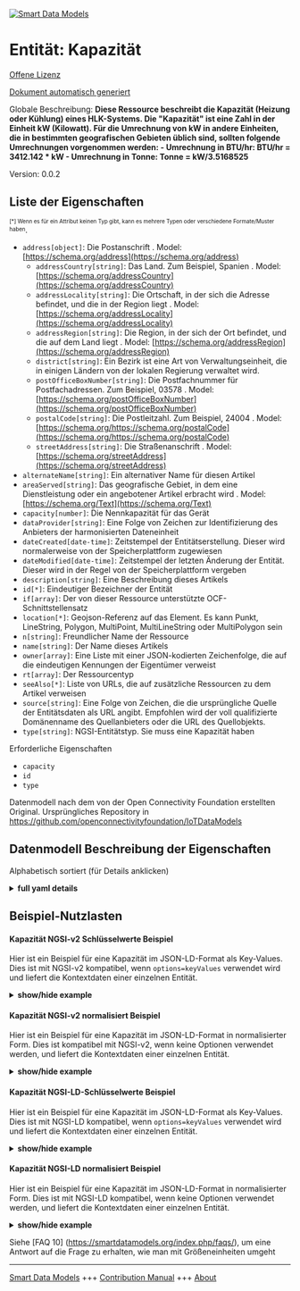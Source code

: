 <!-- 10-Header -->  
[![Smart Data Models](https://smartdatamodels.org/wp-content/uploads/2022/01/SmartDataModels_logo.png "Logo")](https://smartdatamodels.org)  
Entität: Kapazität  
==================<!-- /10-Header -->  
<!-- 15-License -->  
[Offene Lizenz](https://github.com/smart-data-models//dataModel.OCF/blob/master/capacity/LICENSE.md)  
[Dokument automatisch generiert](https://docs.google.com/presentation/d/e/2PACX-1vTs-Ng5dIAwkg91oTTUdt8ua7woBXhPnwavZ0FxgR8BsAI_Ek3C5q97Nd94HS8KhP-r_quD4H0fgyt3/pub?start=false&loop=false&delayms=3000#slide=id.gb715ace035_0_60)  
<!-- /15-License -->  
<!-- 20-Description -->  
Globale Beschreibung: **Diese Ressource beschreibt die Kapazität (Heizung oder Kühlung) eines HLK-Systems. Die "Kapazität" ist eine Zahl in der Einheit kW (Kilowatt). Für die Umrechnung von kW in andere Einheiten, die in bestimmten geografischen Gebieten üblich sind, sollten folgende Umrechnungen vorgenommen werden: - Umrechnung in BTU/hr: BTU/hr = 3412.142 * kW - Umrechnung in Tonne: Tonne = kW/3.5168525**  
Version: 0.0.2  
<!-- /20-Description -->  
<!-- 30-PropertiesList -->  

## Liste der Eigenschaften  

<sup><sub>[*] Wenn es für ein Attribut keinen Typ gibt, kann es mehrere Typen oder verschiedene Formate/Muster haben</sub></sup>.  
- `address[object]`: Die Postanschrift  . Model: [https://schema.org/address](https://schema.org/address)	- `addressCountry[string]`: Das Land. Zum Beispiel, Spanien  . Model: [https://schema.org/addressCountry](https://schema.org/addressCountry)  
	- `addressLocality[string]`: Die Ortschaft, in der sich die Adresse befindet, und die in der Region liegt  . Model: [https://schema.org/addressLocality](https://schema.org/addressLocality)  
	- `addressRegion[string]`: Die Region, in der sich der Ort befindet, und die auf dem Land liegt  . Model: [https://schema.org/addressRegion](https://schema.org/addressRegion)  
	- `district[string]`: Ein Bezirk ist eine Art von Verwaltungseinheit, die in einigen Ländern von der lokalen Regierung verwaltet wird.    
	- `postOfficeBoxNumber[string]`: Die Postfachnummer für Postfachadressen. Zum Beispiel, 03578  . Model: [https://schema.org/postOfficeBoxNumber](https://schema.org/postOfficeBoxNumber)  
	- `postalCode[string]`: Die Postleitzahl. Zum Beispiel, 24004  . Model: [https://schema.org/https://schema.org/postalCode](https://schema.org/https://schema.org/postalCode)  
	- `streetAddress[string]`: Die Straßenanschrift  . Model: [https://schema.org/streetAddress](https://schema.org/streetAddress)  
- `alternateName[string]`: Ein alternativer Name für diesen Artikel  - `areaServed[string]`: Das geografische Gebiet, in dem eine Dienstleistung oder ein angebotener Artikel erbracht wird  . Model: [https://schema.org/Text](https://schema.org/Text)- `capacity[number]`: Die Nennkapazität für das Gerät  - `dataProvider[string]`: Eine Folge von Zeichen zur Identifizierung des Anbieters der harmonisierten Dateneinheit  - `dateCreated[date-time]`: Zeitstempel der Entitätserstellung. Dieser wird normalerweise von der Speicherplattform zugewiesen  - `dateModified[date-time]`: Zeitstempel der letzten Änderung der Entität. Dieser wird in der Regel von der Speicherplattform vergeben  - `description[string]`: Eine Beschreibung dieses Artikels  - `id[*]`: Eindeutiger Bezeichner der Entität  - `if[array]`: Der von dieser Ressource unterstützte OCF-Schnittstellensatz  - `location[*]`: Geojson-Referenz auf das Element. Es kann Punkt, LineString, Polygon, MultiPoint, MultiLineString oder MultiPolygon sein  - `n[string]`: Freundlicher Name der Ressource  - `name[string]`: Der Name dieses Artikels  - `owner[array]`: Eine Liste mit einer JSON-kodierten Zeichenfolge, die auf die eindeutigen Kennungen der Eigentümer verweist  - `rt[array]`: Der Ressourcentyp  - `seeAlso[*]`: Liste von URLs, die auf zusätzliche Ressourcen zu dem Artikel verweisen  - `source[string]`: Eine Folge von Zeichen, die die ursprüngliche Quelle der Entitätsdaten als URL angibt. Empfohlen wird der voll qualifizierte Domänenname des Quellanbieters oder die URL des Quellobjekts.  - `type[string]`: NGSI-Entitätstyp. Sie muss eine Kapazität haben  <!-- /30-PropertiesList -->  
<!-- 35-RequiredProperties -->  
Erforderliche Eigenschaften  
- `capacity`  - `id`  - `type`  <!-- /35-RequiredProperties -->  
<!-- 40-RequiredProperties -->  
Datenmodell nach dem von der Open Connectivity Foundation erstellten Original. Ursprüngliches Repository in https://github.com/openconnectivityfoundation/IoTDataModels  
<!-- /40-RequiredProperties -->  
<!-- 50-DataModelHeader -->  
## Datenmodell Beschreibung der Eigenschaften  
Alphabetisch sortiert (für Details anklicken)  
<!-- /50-DataModelHeader -->  
<!-- 60-ModelYaml -->  
<details><summary><strong>full yaml details</strong></summary>    
```yaml  
capacity:    
  description: 'This Resource describes the capacity (heating or cooling) of a HVAC system. ''capacity'' is a number in units of kW (kilowatts). To convert from kW to other units that may be commonly used in certain geographic locales the following conversions should be applied: - to convert to BTU/hr: BTU/hr = 3412.142 * kW - to convert to ton: ton = kW/3.5168525'    
  properties:    
    address:    
      description: The mailing address    
      properties:    
        addressCountry:    
          description: 'The country. For example, Spain'    
          type: string    
          x-ngsi:    
            model: https://schema.org/addressCountry    
            type: Property    
        addressLocality:    
          description: 'The locality in which the street address is, and which is in the region'    
          type: string    
          x-ngsi:    
            model: https://schema.org/addressLocality    
            type: Property    
        addressRegion:    
          description: 'The region in which the locality is, and which is in the country'    
          type: string    
          x-ngsi:    
            model: https://schema.org/addressRegion    
            type: Property    
        district:    
          description: 'A district is a type of administrative division that, in some countries, is managed by the local government'    
          type: string    
          x-ngsi:    
            type: Property    
        postOfficeBoxNumber:    
          description: 'The post office box number for PO box addresses. For example, 03578'    
          type: string    
          x-ngsi:    
            model: https://schema.org/postOfficeBoxNumber    
            type: Property    
        postalCode:    
          description: 'The postal code. For example, 24004'    
          type: string    
          x-ngsi:    
            model: https://schema.org/https://schema.org/postalCode    
            type: Property    
        streetAddress:    
          description: The street address    
          type: string    
          x-ngsi:    
            model: https://schema.org/streetAddress    
            type: Property    
        streetNr:    
          description: Number identifying a specific property on a public street    
          type: string    
          x-ngsi:    
            type: Property    
      type: object    
      x-ngsi:    
        model: https://schema.org/address    
        type: Property    
    alternateName:    
      description: An alternative name for this item    
      type: string    
      x-ngsi:    
        type: Property    
    areaServed:    
      description: The geographic area where a service or offered item is provided    
      type: string    
      x-ngsi:    
        model: https://schema.org/Text    
        type: Property    
    capacity:    
      description: The rated capacity for the Device    
      exclusiveMinimum: true    
      minimum: 0    
      readOnly: true    
      type: number    
      x-ngsi:    
        type: Property    
    dataProvider:    
      description: A sequence of characters identifying the provider of the harmonised data entity    
      type: string    
      x-ngsi:    
        type: Property    
    dateCreated:    
      description: Entity creation timestamp. This will usually be allocated by the storage platform    
      format: date-time    
      type: string    
      x-ngsi:    
        type: Property    
    dateModified:    
      description: Timestamp of the last modification of the entity. This will usually be allocated by the storage platform    
      format: date-time    
      type: string    
      x-ngsi:    
        type: Property    
    description:    
      description: A description of this item    
      type: string    
      x-ngsi:    
        type: Property    
    id:    
      anyOf:    
        - description: Identifier format of any NGSI entity    
          maxLength: 256    
          minLength: 1    
          pattern: ^[\w\-\.\{\}\$\+\*\[\]`|~^@!,:\\]+$    
          type: string    
          x-ngsi:    
            type: Property    
        - description: Identifier format of any NGSI entity    
          format: uri    
          type: string    
          x-ngsi:    
            type: Property    
      description: Unique identifier of the entity    
      x-ngsi:    
        type: Property    
    if:    
      description: The OCF Interface set supported by this Resource    
      items:    
        enum:    
          - oic.if.r    
          - oic.if.baseline    
        type: string    
      minItems: 2    
      readOnly: true    
      type: array    
      uniqueItems: true    
      x-ngsi:    
        type: Property    
    location:    
      description: 'Geojson reference to the item. It can be Point, LineString, Polygon, MultiPoint, MultiLineString or MultiPolygon'    
      oneOf:    
        - description: Geojson reference to the item. Point    
          properties:    
            bbox:    
              items:    
                type: number    
              minItems: 4    
              type: array    
            coordinates:    
              items:    
                type: number    
              minItems: 2    
              type: array    
            type:    
              enum:    
                - Point    
              type: string    
          required:    
            - type    
            - coordinates    
          title: GeoJSON Point    
          type: object    
          x-ngsi:    
            type: GeoProperty    
        - description: Geojson reference to the item. LineString    
          properties:    
            bbox:    
              items:    
                type: number    
              minItems: 4    
              type: array    
            coordinates:    
              items:    
                items:    
                  type: number    
                minItems: 2    
                type: array    
              minItems: 2    
              type: array    
            type:    
              enum:    
                - LineString    
              type: string    
          required:    
            - type    
            - coordinates    
          title: GeoJSON LineString    
          type: object    
          x-ngsi:    
            type: GeoProperty    
        - description: Geojson reference to the item. Polygon    
          properties:    
            bbox:    
              items:    
                type: number    
              minItems: 4    
              type: array    
            coordinates:    
              items:    
                items:    
                  items:    
                    type: number    
                  minItems: 2    
                  type: array    
                minItems: 4    
                type: array    
              type: array    
            type:    
              enum:    
                - Polygon    
              type: string    
          required:    
            - type    
            - coordinates    
          title: GeoJSON Polygon    
          type: object    
          x-ngsi:    
            type: GeoProperty    
        - description: Geojson reference to the item. MultiPoint    
          properties:    
            bbox:    
              items:    
                type: number    
              minItems: 4    
              type: array    
            coordinates:    
              items:    
                items:    
                  type: number    
                minItems: 2    
                type: array    
              type: array    
            type:    
              enum:    
                - MultiPoint    
              type: string    
          required:    
            - type    
            - coordinates    
          title: GeoJSON MultiPoint    
          type: object    
          x-ngsi:    
            type: GeoProperty    
        - description: Geojson reference to the item. MultiLineString    
          properties:    
            bbox:    
              items:    
                type: number    
              minItems: 4    
              type: array    
            coordinates:    
              items:    
                items:    
                  items:    
                    type: number    
                  minItems: 2    
                  type: array    
                minItems: 2    
                type: array    
              type: array    
            type:    
              enum:    
                - MultiLineString    
              type: string    
          required:    
            - type    
            - coordinates    
          title: GeoJSON MultiLineString    
          type: object    
          x-ngsi:    
            type: GeoProperty    
        - description: Geojson reference to the item. MultiLineString    
          properties:    
            bbox:    
              items:    
                type: number    
              minItems: 4    
              type: array    
            coordinates:    
              items:    
                items:    
                  items:    
                    items:    
                      type: number    
                    minItems: 2    
                    type: array    
                  minItems: 4    
                  type: array    
                type: array    
              type: array    
            type:    
              enum:    
                - MultiPolygon    
              type: string    
          required:    
            - type    
            - coordinates    
          title: GeoJSON MultiPolygon    
          type: object    
          x-ngsi:    
            type: GeoProperty    
      x-ngsi:    
        type: GeoProperty    
    n:    
      description: Friendly name of the Resource    
      maxLength: 64    
      readOnly: true    
      type: string    
      x-ngsi:    
        type: Property    
    name:    
      description: The name of this item    
      type: string    
      x-ngsi:    
        type: Property    
    owner:    
      description: A List containing a JSON encoded sequence of characters referencing the unique Ids of the owner(s)    
      items:    
        anyOf:    
          - description: Identifier format of any NGSI entity    
            maxLength: 256    
            minLength: 1    
            pattern: ^[\w\-\.\{\}\$\+\*\[\]`|~^@!,:\\]+$    
            type: string    
            x-ngsi:    
              type: Property    
          - description: Identifier format of any NGSI entity    
            format: uri    
            type: string    
            x-ngsi:    
              type: Property    
        description: Unique identifier of the entity    
        x-ngsi:    
          type: Property    
      type: array    
      x-ngsi:    
        type: Property    
    rt:    
      description: The Resource Type    
      items:    
        enum:    
          - oic.r.hvac.capacity    
        maxLength: 64    
        type: string    
      minItems: 1    
      readOnly: true    
      type: array    
      uniqueItems: true    
      x-ngsi:    
        type: Property    
    seeAlso:    
      description: list of uri pointing to additional resources about the item    
      oneOf:    
        - items:    
            format: uri    
            type: string    
          minItems: 1    
          type: array    
        - format: uri    
          type: string    
      x-ngsi:    
        type: Property    
    source:    
      description: 'A sequence of characters giving the original source of the entity data as a URL. Recommended to be the fully qualified domain name of the source provider, or the URL to the source object'    
      type: string    
      x-ngsi:    
        type: Property    
    type:    
      description: NGSI entity type. It has to be capacity    
      enum:    
        - capacity    
      type: string    
      x-ngsi:    
        type: Property    
  required:    
    - capacity    
    - id    
    - type    
  type: object    
  x-derived-from: https://raw.githubusercontent.com/openconnectivityfoundation/IoTDataModels/master/HVACCapacityResURI.swagger.json    
  x-disclaimer: 'Redistribution and use in source and binary forms, with or without modification, are permitted  provided that the license conditions are met. Copyleft (c) 2022 Contributors to Smart Data Models Program'    
  x-license-url: https://github.com/smart-data-models/dataModel.OCF/blob/master/capacity/LICENSE.md    
  x-model-schema: https://smart-data-models.github.io/dataModel.OCF/capacity/schema.json    
  x-model-tags: OCF    
  x-version: 0.0.2    
```  
</details>    
<!-- /60-ModelYaml -->  
<!-- 70-MiddleNotes -->  
<!-- /70-MiddleNotes -->  
<!-- 80-Examples -->  
## Beispiel-Nutzlasten  
#### Kapazität NGSI-v2 Schlüsselwerte Beispiel  
Hier ist ein Beispiel für eine Kapazität im JSON-LD-Format als Key-Values. Dies ist mit NGSI-v2 kompatibel, wenn `options=keyValues` verwendet wird und liefert die Kontextdaten einer einzelnen Entität.  
<details><summary><strong>show/hide example</strong></summary>    
```json  
{  
  "id": "urn:ngsi-ld:capacity:id:OKVJ:33594794",  
  "dateCreated": "2016-12-11T21:09:57Z",  
  "dateModified": "1996-07-20T18:21:27Z",  
  "source": "Main former put good. Again doctor law year.",  
  "name": "Site report institution anyone society summer. Really dark difference age. President dark throughout seat computer reality him fish.",  
  "alternateName": "Course carry model painting thus beat. Section step build say indeed father.",  
  "description": "Future by exist evening field rock. Power near ready true recent miss. Life a much be reality health wide.",  
  "dataProvider": "It step charge water need. Ahead do vote against success human.",  
  "owner": [  
    "urn:ngsi-ld:capacity:items:PMUG:26598192",  
    "urn:ngsi-ld:capacity:items:SDUE:71510759"  
  ],  
  "seeAlso": [  
    "urn:ngsi-ld:capacity:items:BJNP:08236092",  
    "urn:ngsi-ld:capacity:items:LHGM:61864509"  
  ],  
  "location": {  
    "type": "Point",  
    "coordinates": [  
      -8.0115965,  
      59.096009  
    ]  
  },  
  "address": {  
    "streetAddress": "Staff its protect least. Though himself interesting its start room. Crime group specific others unit fish.",  
    "addressLocality": "Send speak bar lay late road long. Economy put finish specific. Radio attention floor positive collection. Eye son sell win system cultural involve behavior.",  
    "addressRegion": "Talk stop state.",  
    "addressCountry": "Authority phone year newspaper learn scene these performance. Easy bit someone truth past. Scientist response identify be enjoy wife.",  
    "postalCode": "Network his against most north debate event. Data data central very anything.",  
    "postOfficeBoxNumber": "Born four amount soon approach unit family. Hundred up away bring piece middle fear. Require answer foot cell choice nor."  
  },  
  "areaServed": "Somebody they prepare education allow. Free base reveal school over.",  
  "rt": [  
    "oic.r.hvac.capacity",  
    "oic.r.hvac.capacity"  
  ],  
  "capacity": {  
    "type": "Property",  
    "value": 941.1  
  },  
  "n": "Artist risk morning important can create time. Possible stuff participant medical its hundred. Mother writer particular almost.",  
  "if": [  
    "oic.if.baseline",  
    "oic.if.baseline"  
  ],  
  "type": "capacity"  
}  
```  
</details>  
#### Kapazität NGSI-v2 normalisiert Beispiel  
Hier ist ein Beispiel für eine Kapazität im JSON-LD-Format in normalisierter Form. Dies ist kompatibel mit NGSI-v2, wenn keine Optionen verwendet werden, und liefert die Kontextdaten einer einzelnen Entität.  
<details><summary><strong>show/hide example</strong></summary>    
```json  
{  
  "id": {  
    "type": "string",  
    "value": "urn:ngsi-ld:capacity:id:OKVJ:33594794"  
  },  
  "dateCreated": {  
    "format": "date-time",  
    "type": "string",  
    "value": "2016-12-11T21:09:57Z"  
  },  
  "dateModified": {  
    "format": "date-time",  
    "type": "string",  
    "value": "1996-07-20T18:21:27Z"  
  },  
  "source": {  
    "type": "string",  
    "value": "Main former put good. Again doctor law year."  
  },  
  "name": {  
    "type": "string",  
    "value": "Site report institution anyone society summer. Really dark difference age. President dark throughout seat computer reality him fish."  
  },  
  "alternateName": {  
    "type": "string",  
    "value": "Course carry model painting thus beat. Section step build say indeed father."  
  },  
  "description": {  
    "type": "string",  
    "value": "Future by exist evening field rock. Power near ready true recent miss. Life a much be reality health wide."  
  },  
  "dataProvider": {  
    "type": "string",  
    "value": "It step charge water need. Ahead do vote against success human."  
  },  
  "owner": {  
    "type": "array",  
    "value": [  
      "urn:ngsi-ld:capacity:items:PMUG:26598192",  
      "urn:ngsi-ld:capacity:items:SDUE:71510759"  
    ]  
  },  
  "seeAlso": {  
    "type": "array",  
    "value": [  
      "urn:ngsi-ld:capacity:items:BJNP:08236092",  
      "urn:ngsi-ld:capacity:items:LHGM:61864509"  
    ]  
  },  
  "location": {  
    "type": "object",  
    "value": {  
      "type": "Point",  
      "coordinates": [  
        -8.0115965,  
        59.096009  
      ]  
    }  
  },  
  "address": {  
    "type": "object",  
    "value": {  
      "streetAddress": "Staff its protect least. Though himself interesting its start room. Crime group specific others unit fish.",  
      "addressLocality": "Send speak bar lay late road long. Economy put finish specific. Radio attention floor positive collection. Eye son sell win system cultural involve behavior.",  
      "addressRegion": "Talk stop state.",  
      "addressCountry": "Authority phone year newspaper learn scene these performance. Easy bit someone truth past. Scientist response identify be enjoy wife.",  
      "postalCode": "Network his against most north debate event. Data data central very anything.",  
      "postOfficeBoxNumber": "Born four amount soon approach unit family. Hundred up away bring piece middle fear. Require answer foot cell choice nor."  
    }  
  },  
  "areaServed": {  
    "type": "string",  
    "value": "Somebody they prepare education allow. Free base reveal school over."  
  },  
  "rt": {  
    "type": "array",  
    "value": [  
      "oic.r.hvac.capacity",  
      "oic.r.hvac.capacity"  
    ]  
  },  
  "capacity": {  
    "type": "object",  
    "value": {  
      "type": "Property",  
      "value": 941.1  
    }  
  },  
  "n": {  
    "type": "string",  
    "value": "Artist risk morning important can create time. Possible stuff participant medical its hundred. Mother writer particular almost."  
  },  
  "if": {  
    "type": "array",  
    "value": [  
      "oic.if.baseline",  
      "oic.if.baseline"  
    ]  
  },  
  "type": {  
    "type": "string",  
    "value": "capacity"  
  }  
}  
```  
</details>  
#### Kapazität NGSI-LD-Schlüsselwerte Beispiel  
Hier ist ein Beispiel für eine Kapazität im JSON-LD-Format als Key-Values. Dies ist mit NGSI-LD kompatibel, wenn `options=keyValues` verwendet wird und liefert die Kontextdaten einer einzelnen Entität.  
<details><summary><strong>show/hide example</strong></summary>    
```json  
{  
    "id": "urn:ngsi-ld:capacity:id:OKVJ:33594794",  
    "dateCreated": "2016-12-11T21:09:57Z",  
    "dateModified": "1996-07-20T18:21:27Z",  
    "source": "Main former put good. Again doctor law year.",  
    "name": "Site report institution anyone society summer. Really dark difference age. President dark throughout seat computer reality him fish.",  
    "alternateName": "Course carry model painting thus beat. Section step build say indeed father.",  
    "description": "Future by exist evening field rock. Power near ready true recent miss. Life a much be reality health wide.",  
    "dataProvider": "It step charge water need. Ahead do vote against success human.",  
    "owner": [  
        "urn:ngsi-ld:capacity:items:PMUG:26598192",  
        "urn:ngsi-ld:capacity:items:SDUE:71510759"  
    ],  
    "seeAlso": [  
        "urn:ngsi-ld:capacity:items:BJNP:08236092",  
        "urn:ngsi-ld:capacity:items:LHGM:61864509"  
    ],  
    "location": {  
        "type": "Point",  
        "coordinates": [  
            -8.0115965,  
            59.096009  
        ]  
    },  
    "address": {  
        "streetAddress": "Staff its protect least. Though himself interesting its start room. Crime group specific others unit fish.",  
        "addressLocality": "Send speak bar lay late road long. Economy put finish specific. Radio attention floor positive collection. Eye son sell win system cultural involve behavior.",  
        "addressRegion": "Talk stop state.",  
        "addressCountry": "Authority phone year newspaper learn scene these performance. Easy bit someone truth past. Scientist response identify be enjoy wife.",  
        "postalCode": "Network his against most north debate event. Data data central very anything.",  
        "postOfficeBoxNumber": "Born four amount soon approach unit family. Hundred up away bring piece middle fear. Require answer foot cell choice nor."  
    },  
    "areaServed": "Somebody they prepare education allow. Free base reveal school over.",  
    "rt": [  
        "oic.r.hvac.capacity",  
        "oic.r.hvac.capacity"  
    ],  
    "capacity": {  
        "type": "Property",  
        "value": 941.1  
    },  
    "n": "Artist risk morning important can create time. Possible stuff participant medical its hundred. Mother writer particular almost.",  
    "if": [  
        "oic.if.baseline",  
        "oic.if.baseline"  
    ],  
    "type": "capacity",  
    "@context": [  
        "https://smartdatamodels.org/context.jsonld",  
        "https://raw.githubusercontent.com/smart-data-models/dataModel.OCF/master/context.jsonld"  
    ]  
}  
```  
</details>  
#### Kapazität NGSI-LD normalisiert Beispiel  
Hier ist ein Beispiel für eine Kapazität im JSON-LD-Format in normalisierter Form. Dies ist mit NGSI-LD kompatibel, wenn keine Optionen verwendet werden, und liefert die Kontextdaten einer einzelnen Entität.  
<details><summary><strong>show/hide example</strong></summary>    
```json  
{  
    "id": "urn:ngsi-ld:capacity:id:TVMI:12454219",  
    "dateCreated": {  
        "type": "Property",  
        "value": {  
            "@type": "DateTime",  
            "@value": "1991-05-31T20:25:24Z"  
        }  
    },  
    "dateModified": {  
        "type": "Property",  
        "value": {  
            "@type": "DateTime",  
            "@value": "1999-05-07T18:10:53Z"  
        }  
    },  
    "source": {  
        "type": "Property",  
        "value": "Modern glass door. Media plant near them everybody authority. Gas end way good position."  
    },  
    "name": {  
        "type": "Property",  
        "value": "Former machine finish agree generation everyone. According work simple control. Add decision piece author. Interesting such entire knowledge."  
    },  
    "alternateName": {  
        "type": "Property",  
        "value": "Its painting while drug truth similar. Shoulder example enter unit interest produce listen."  
    },  
    "description": {  
        "type": "Property",  
        "value": "Look try perform stop home employee. Foot describe decision heavy. Majority finish social understand voice personal reduce."  
    },  
    "dataProvider": {  
        "type": "Property",  
        "value": "Thousand compare image born cost consider. Simple recognize common character per both school see."  
    },  
    "owner": {  
        "type": "Property",  
        "value": [  
            "urn:ngsi-ld:capacity:items:FVAS:53585229",  
            "urn:ngsi-ld:capacity:items:PRTW:10958954"  
        ]  
    },  
    "seeAlso": {  
        "type": "Property",  
        "value": [  
            "urn:ngsi-ld:capacity:items:BBMO:20301317"  
        ]  
    },  
    "location": {  
        "type": "Property",  
        "value": {  
            "type": "Point",  
            "coordinates": [  
                78.336253,  
                -124.974608  
            ]  
        }  
    },  
    "address": {  
        "type": "Property",  
        "value": {  
            "streetAddress": "Respond agree age throw. Way idea behind project amount. Thing respond professor choose accept rich top.",  
            "addressLocality": "Sound sound itself entire ago six base. Poor best trouble stage lawyer price.",  
            "addressRegion": "Always effort through notice difference letter discuss. And but hundred one million method quite. Forward person prevent.",  
            "addressCountry": "Building list break quite. Poor rate behavior drive.",  
            "postalCode": "Age around employee language number scientist source. Type tough begin price senior away. Approach series often fund drug long technology.",  
            "postOfficeBoxNumber": "Research through brother history apply country ready cup. Under determine early magazine also wait region time."  
        }  
    },  
    "areaServed": {  
        "type": "Property",  
        "value": "Develop several safe long how eight production."  
    },  
    "rt": {  
        "type": "Property",  
        "value": [  
            "oic.r.hvac.capacity"  
        ]  
    },  
    "capacity": {  
        "type": "Property",  
        "value": 148.9  
    },  
    "n": {  
        "type": "Property",  
        "value": "Trial per pull reach expert part successful course. Energy hope nor sea each civil."  
    },  
    "if": {  
        "type": "Property",  
        "value": [  
            "oic.if.baseline",  
            "oic.if.baseline"  
        ]  
    },  
    "type": "capacity",  
    "@context": [  
        "https://smartdatamodels.org/context.jsonld",  
        "https://raw.githubusercontent.com/smart-data-models/dataModel.OCF/master/context.jsonld"  
    ]  
}  
```  
</details><!-- /80-Examples -->  
<!-- 90-FooterNotes -->  
<!-- /90-FooterNotes -->  
<!-- 95-Units -->  
Siehe [FAQ 10] (https://smartdatamodels.org/index.php/faqs/), um eine Antwort auf die Frage zu erhalten, wie man mit Größeneinheiten umgeht  
<!-- /95-Units -->  
<!-- 97-LastFooter -->  
---  
[Smart Data Models](https://smartdatamodels.org) +++ [Contribution Manual](https://bit.ly/contribution_manual) +++ [About](https://bit.ly/Introduction_SDM)<!-- /97-LastFooter -->  
